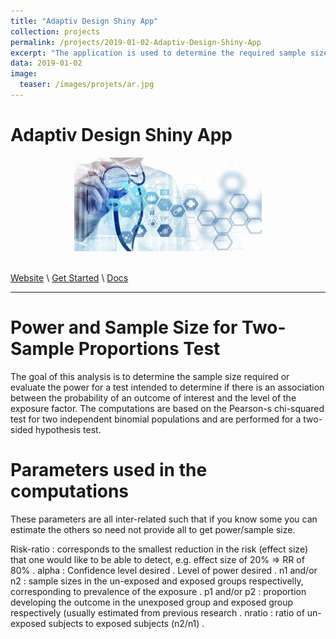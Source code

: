 ```yaml
---
title: "Adaptiv Design Shiny App"
collection: projects
permalink: /projects/2019-01-02-Adaptiv-Design-Shiny-App
excerpt: "The application is used to determine the required sample size of a clinical study."
data: 2019-01-02
image:
  teaser: /images/projets/ar.jpg
---
```


# Adaptiv Design Shiny App


<div align="center">
<img src="https://raw.githubusercontent.com/armelsoubeiga/armelsoubeiga.github.io/master/dist/img/projects/ar.jpg" style="height:150px; width:300px;" />
</div><br />

[Website](https://armelsoubeiga.shinyapps.io/AdapticvDesign/) \ [Get Started](https://armelsoubeiga.shinyapps.io/AdapticvDesign/) \ [Docs]()

------

# Power and Sample Size for Two-Sample Proportions Test
The goal of this analysis is to determine the sample size required or evaluate the power for a test intended to determine if there is an association between the probability of an outcome of interest and the level of the exposure factor. The computations are based on the Pearson-s chi-squared test for two independent binomial populations and are performed for a two-sided hypothesis test.


# Parameters used in the computations

These parameters are all inter-related such that if you know some you can estimate the others so need not provide all to get power/sample size.

Risk-ratio : corresponds to the smallest reduction in the risk (effect size) that one would like to be able to detect, e.g. effect size of 20% => RR of 80% . alpha : Confidence level desired . Level of power desired . n1 and/or n2 : sample sizes in the un-exposed and exposed groups respectivelly, corresponding to prevalence of the exposure . p1 and/or p2 : proportion developing the outcome in the unexposed group and exposed group respectively (usually estimated from previous research . nratio : ratio of un-exposed subjects to exposed subjects (n2/n1) .
